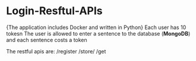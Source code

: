 # Login-Resftul-APIs
{The application includes Docker and written in Python}
Each user has 10 tokesn
The user is allowed to enter a sentence to the database (<b>MongoDB</b>) and each sentence costs a token

The restful apis are:
/register
/store/
/get
